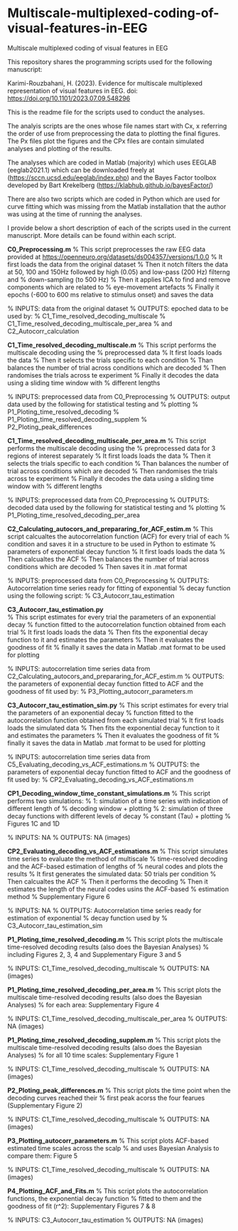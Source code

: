 # Multiscale-multiplexed-coding-of-visual-features-in-EEG
Multiscale multiplexed coding of visual features in EEG

This repository shares the programming scripts used for the following manuscript:

Karimi-Rouzbahani, H. (2023). Evidence for multiscale multiplexed representation of visual features in EEG. doi: https://doi.org/10.1101/2023.07.09.548296

This is the readme file for the scripts used to conduct the analyses.

The analyis scripts are the ones whose file names start with Cx, x referring the order of use from preprocessing the data to plotting the final figures. The Px files plot the figures and the CPx files are contain simulated analyses and plotting of the results.

The analyses which are coded in Matlab (majority) which uses EEGLAB (eeglab2021.1) which can be downloaded freely at (https://sccn.ucsd.edu/eeglab/index.php) and the Bayes Factor toolbox developed by Bart Krekelberg (https://klabhub.github.io/bayesFactor/)

There are also two scripts which are coded in Python which are used for curve fitting which was missing from the Matlab installation that the author was using at the time of running the analyses.

I provide below a short description of each of the scripts used in the current manuscript. More details can be found within each script.


**C0_Preprocessing.m**
% This script preprocesses the raw EEG data provided at https://openneuro.org/datasets/ds004357/versions/1.0.0
   % It first loads the data from the original dataset
    % Then it notch filters the data at 50, 100 and 150Hz followed by high (0.05) and low-pass (200 Hz) filterng and
    % down-sampling (to 500 Hz)
    % Then it applies ICA to find and remove components which are related to
    % eye-movement artefacts
    % Finally it epochs (-600 to 600 ms relative to stimulus onset) and saves the data

 % INPUTS: data from the original dataset
% OUTPUTS: epoched data to be used by:
    % C1_Time_resolved_decoding_multiscale
    % C1_Time_resolved_decoding_multiscale_per_area
    % and C2_Autocorr_calculation


**C1_Time_resolved_decoding_multiscale.m**
% This script performs the multiscale decoding using the
% preprocessed data
    % It first loads loads the data
    % Then it selects the trials specific to each condition
    % Than balances the number of trial across conditions which are decoded
    % Then randomises the trials across te experiment
    % Finally it decodes the data using a sliding time window with
    % different lengths

% INPUTS: preprocessed data from C0_Preprocessing
% OUTPUTS: output data used by the following for statistical testing and
% plotting
    % P1_Ploting_time_resolved_decoding
    % P1_Ploting_time_resolved_decoding_supplem
    % P2_Ploting_peak_differences
    

**C1_Time_resolved_decoding_multiscale_per_area.m**
% This script performs the multiscale decoding using the
% preprocessed data for 3 regions of interest separately
    % It first loads loads the data
    % Then it selects the trials specific to each condition
    % Than balances the number of trial across conditions which are decoded
    % Then randomises the trials across te experiment
    % Finally it decodes the data using a sliding time window with
    % different lengths

% INPUTS: preprocessed data from C0_Preprocessing
% OUTPUTS: decoded data used by the following for statistical testing and
% plotting
    % P1_Ploting_time_resolved_decoding_per_area


**C2_Calculating_autocors_and_prepararing_for_ACF_estim.m**
    % This script calcualtes the autocorrelation function  (ACF) for every trial of each
% condition and saves it in a structure to be used in Python to estimate
% parameters of exponential decay function
    % It first loads loads the data
    % Then calcualtes the ACF
    % Then balances the number of trial across conditions which are decoded
    % Then saves it in .mat format 

% INPUTS: preprocessed data from C0_Preprocessing
% OUTPUTS: Autocorrelation time series ready for fitting of exponential
% decay function using the following script:
    % C3_Autocorr_tau_estimation


**C3_Autocorr_tau_estimation.py**    
% This script estimates for every trial the parameters of an exponential decay 
% function fitted to the autocorrelation function obtained from each trial
    % It first loads loads the data
    % Then fits the exponential decay function to it and estimates the parameters
    % Then it evaluates the goodness of fit
    % finally it saves the data in Matlab .mat format to be used for plotting

% INPUTS: autocorrelation time series data from C2_Calculating_autocors_and_prepararing_for_ACF_estim.m
% OUTPUTS: the parameters of exponential decay function fitted to ACF and the goodness of fit used by:
    % P3_Plotting_autocorr_parameters.m
    
    
**C3_Autocorr_tau_estimation_sim.py**
% This script estimates for every trial the parameters of an exponential decay 
% function fitted to the autocorrelation function obtained from each simulated trial
    % It first loads loads the simulated data
    % Then fits the exponential decay function to it and estimates the parameters
    % Then it evaluates the goodness of fit
    % finally it saves the data in Matlab .mat format to be used for plotting

% INPUTS: autocorrelation time series data from C5_Evaluating_decoding_vs_ACF_estimations.m
% OUTPUTS: the parameters of exponential decay function fitted to ACF and the goodness of fit used by:
    % CP2_Evaluating_decoding_vs_ACF_estimations.m

   
**CP1_Decoding_window_time_constant_simulations.m**
% This script performs two simulations:
    % 1: simulation of a time series with indication of different length of
    % decoding window + plotting
    % 2: simulation of three decay functions with different levels of decay
    % constant (Tau) + plotting
    % Figures 1C and 1D

% INPUTS: NA
% OUTPUTS: NA (images)


**CP2_Evaluating_decoding_vs_ACF_estimations.m**
% This script simulates time series to evaluate the method of multiscale 
% time-resolved decoding and the ACF-based estimation of lengths of
% neural codes and plots the results
    % It first generates the simulated data: 50 trials per condition
    % Then calcualtes the ACF
    % Then it performs the decoding 
    % Then it estimates the length of the neural codes usins the ACF-based
    % estimation method
    % Supplementary Figure 6

% INPUTS: NA
% OUTPUTS: Autocorrelation time series ready for estimation of exponential
% decay function used by
    % C3_Autocorr_tau_estimation_sim


**P1_Ploting_time_resolved_decoding.m**
% This script plots the multiscale time-resolved decoding results (also does the Bayesian Analyses)
% including Figures 2, 3, 4 and Supplementary Figure 3 and 5 

% INPUTS: C1_Time_resolved_decoding_multiscale
% OUTPUTS: NA (images)


**P1_Ploting_time_resolved_decoding_per_area.m**
% This script plots the multiscale time-resolved decoding results (also does the Bayesian Analyses)
% for each area: Supplementary Figure 4 

% INPUTS: C1_Time_resolved_decoding_multiscale_per_area
% OUTPUTS: NA (images)


**P1_Ploting_time_resolved_decoding_supplem.m**
% This script plots the multiscale time-resolved decoding results (also does the Bayesian Analyses)
% for all 10 time scales: Supplementary Figure 1

% INPUTS: C1_Time_resolved_decoding_multiscale
% OUTPUTS: NA (images)


**P2_Ploting_peak_differences.m**
% This script plots the time point when the decoding curves reached their
% first peak acorss the four fearues (Supplementary Figure 2)

% INPUTS: C1_Time_resolved_decoding_multiscale
% OUTPUTS: NA (images)


**P3_Plotting_autocorr_parameters.m**
% This script plots ACF-based estimated time scales across the scalp
% and uses Bayesian Analysis to compare them: Figure 5

% INPUTS: C1_Time_resolved_decoding_multiscale
% OUTPUTS: NA (images)


**P4_Plotting_ACF_and_Fits.m**
% This script plots the autocorrelation functions, the exponential decay function
% fitted to them and the goodness of fit (r^2): Supplementary Figures 7 & 8

% INPUTS: C3_Autocorr_tau_estimation
% OUTPUTS: NA (images)

